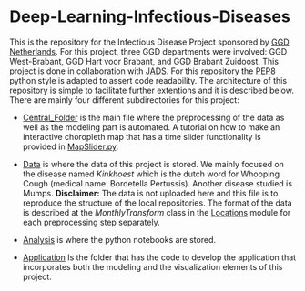 # Deep-Learning-Infectious-Diseases
This is the repository for the Infectious Disease Project sponsored by [GGD Netherlands](https://nl.wikipedia.org/wiki/Gemeentelijke_gezondheidsdienst). 
For this project, three GGD departments were involved: GGD West-Brabant, GGD Hart voor Brabant, and GGD Brabant Zuidoost. 
This project is done in collaboration with [JADS](https://www.jads.nl). For this repository the [PEP8](https://www.python.org/dev/peps/pep-0008/) python style is adapted to assert code readability.
The architecture of this repository is simple to facilitate further extentions and it is described below. 
There are mainly four different subdirectories for this project: 

* [Central_Folder](https://github.com/eKoulier/Deep-Learning-Infectious-Diseases/tree/master/Central_Folder) 
is the main file where the preprocessing of the data as well as the modeling part is automated. A tutorial on how to make an interactive choropleth map that has a time slider functionality 
is provided in [MapSlider.py](https://github.com/eKoulier/Deep-Learning-Infectious-Diseases/blob/master/Central_Folder/MapSlider.py).

* [Data](https://github.com/eKoulier/Deep-Learning-Infectious-Diseases/tree/master/Central_Folder) 
is where the data of this project is stored. We mainly focused on the disease named *Kinkhoest* which is the dutch word for Whooping Cough (medical name: Bordetella Pertussis). Another disease studied is Mumps. 
**Disclaimer:** The data is not uploaded here and this file is to reproduce the structure of the local repositories. The format of the data is described at the *MonthlyTransform* class in the [Locations](https://github.com/eKoulier/Deep-Learning-Infectious-Diseases/tree/master/Central_Folder/Locations.py) module for each preprocessing step separately.

* [Analysis](https://github.com/eKoulier/Deep-Learning-Infectious-Diseases/tree/master/Analysis) 
is where the python notebooks are stored.

* [Application](https://github.com/eKoulier/Deep-Learning-Infectious-Diseases/tree/master/Application) 
Is the folder that has the code to develop the application that incorporates both the modeling and the visualization elements of this project.
